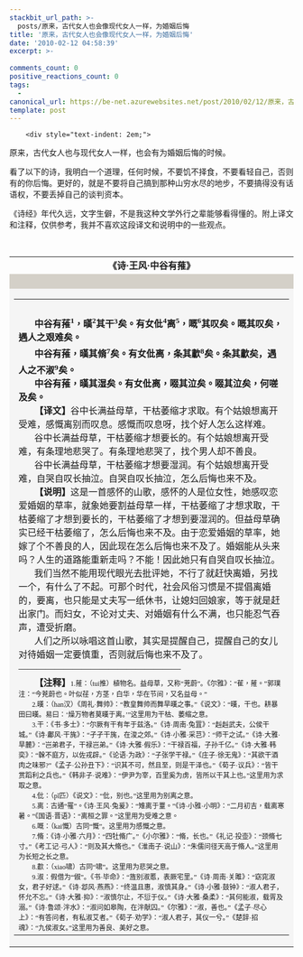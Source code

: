 ```yaml
---
stackbit_url_path: >-
  posts/原来，古代女人也会像现代女人一样，为婚姻后悔
title: '原来，古代女人也会像现代女人一样，为婚姻后悔'
date: '2010-02-12 04:58:39'
excerpt: >-
  
comments_count: 0
positive_reactions_count: 0
tags: 
  - 
canonical_url: https://be-net.azurewebsites.net/post/2010/02/12/原来，古代女人也会像现代女人一样，为婚姻后悔
template: post
---
```


        <div style="text-indent: 2em;">
<p>原来，古代女人也与现代女人一样，也会有为婚姻后悔的时候。</p>
<p>看了以下的诗，我明白一个道理，任何时候，不要饥不择食，不要看轻自己，否则有的你后悔。更好的，就是不要将自己搞到那种山穷水尽的地步，不要搞得没有话语权，不要丢掉自己的谈判资本。</p>
<p>《诗经》年代久远，文字生僻，不是我这种文学外行之辈能够看得懂的。附上译文和注释，仅供参考，我并不喜欢这段译文和说明中的一些观点。</p>
<p>&nbsp;</p>
</div>
<p>
</p><table width="100%" border="0" cellpadding="0" cellspacing="0" id="pti">
    <tbody>
        <tr>
            <td height="30">
            <div align="center"><strong>《诗·王风·中谷有蓷》</strong></div>
            </td>
        </tr>
        <tr>
            <td height="2" bgcolor="#D4D0C8">&nbsp;</td>
        </tr>
        <tr>
            <td valign="top" bgcolor="#F5F5F5">
            <div align="left">
            <table width="100%" border="0" cellspacing="10" cellpadding="0">
                <tbody>
                    <tr>
                        <td height="373" valign="top">
                        <div align="left">
                        <p class="MsoNormal" style="margin-top: 0cm; margin-right: 0cm; margin-bottom: 0pt; margin-left: 0cm; line-height: 24px; "><b><span lang="EN-US"><o:p><font face="Times New Roman" size="3">&nbsp;</font></o:p></span></b></p>
                        <p class="MsoNormal" style="margin-top: 0cm; margin-right: 0cm; margin-bottom: 0pt; margin-left: 0cm; text-indent: 21.1pt; line-height: 24px; "><font size="3"><b><span lang="ZH-TW" style="font-family: 宋体; ">中谷有蓷</span></b><b><sup><span lang="EN-US" style="font-family: 宋体; ">1</span></sup></b><b><span lang="ZH-TW" style="font-family: 宋体; ">，暵</span></b><b><sup><span lang="EN-US" style="font-family: 宋体; ">2</span></sup></b><b><span lang="ZH-TW" style="font-family: 宋体; ">其</span></b><b><span style="font-family: 宋体; ">干<sup><span lang="EN-US">3</span></sup></span></b><b><span lang="ZH-TW" style="font-family: 宋体; ">矣。有女仳</span></b><b><sup><span lang="EN-US" style="font-family: 宋体; ">4</span></sup></b><b><span lang="ZH-TW" style="font-family: 宋体; ">离</span></b><b><sup><span lang="EN-US" style="font-family: 宋体; ">5</span></sup></b><b><span lang="ZH-TW" style="font-family: 宋体; ">，嘅</span></b><b><sup><span lang="EN-US" style="font-family: 宋体; ">6</span></sup></b><b><span lang="ZH-TW" style="font-family: 宋体; ">其叹矣。</span></b><b><span style="font-family: 宋体; ">嘅其叹矣，遇人之艰难矣。<span lang="EN-US"><o:p></o:p></span></span></b></font></p>
                        <p class="MsoNormal" style="margin-top: 0cm; margin-right: 0cm; margin-bottom: 0pt; margin-left: 0cm; text-indent: 21.1pt; line-height: 24px; "><font size="3"><b><span lang="ZH-TW" style="font-family: 宋体; ">中谷有蓷，暵其脩</span></b><b><sup><span lang="EN-US" style="font-family: 宋体; ">7</span></sup></b><b><span lang="ZH-TW" style="font-family: 宋体; ">矣。有女仳离，条其歗</span></b><b><sup><span lang="EN-US" style="font-family: 宋体; ">8</span></sup></b><b><span lang="ZH-TW" style="font-family: 宋体; ">矣。</span></b></font><b><span style="font-family: 宋体; "><font size="3">条其歗矣，遇人之不淑<sup><span lang="EN-US">9</span></sup></font><font size="3">矣。<span lang="EN-US"><o:p></o:p></span></font></span></b></p>
                        <p class="MsoNormal" style="margin-top: 0cm; margin-right: 0cm; margin-bottom: 0pt; margin-left: 0cm; text-indent: 21.1pt; line-height: 24px; "><font size="3"><b><span lang="ZH-TW" style="font-family: 宋体; ">中谷有蓷，暵其湿矣。有女仳离，啜其泣矣。啜其泣矣，何嗟及矣。</span></b><b><span lang="EN-US" style="font-family: 宋体; "><o:p></o:p></span></b></font></p>
                        <p class="MsoNormal" style="margin-top: 0cm; margin-right: 0cm; margin-bottom: 0pt; margin-left: 0cm; text-indent: 21.1pt; line-height: 24px; "><font size="3"><b><span style="font-family: 宋体; ">【译文】</span></b><span style="font-family: 宋体; ">谷中长满益母草，干枯萎缩才求取。有个姑娘想离开受难，感慨离别而叹息。感慨而叹息呀，找个好人怎么这样难。<span lang="EN-US"><o:p></o:p></span></span></font></p>
                        <p class="MsoNormal" style="margin-top: 0cm; margin-right: 0cm; margin-bottom: 0pt; margin-left: 0cm; text-indent: 21pt; line-height: 24px; "><span style="font-family: 宋体; "><font size="3">谷中长满益母草，干枯萎缩才想要长的。有个姑娘想离开受难，有条理地悲哭了。有条理地悲哭了，找个男人却不善良。<span lang="EN-US"><o:p></o:p></span></font></span></p>
                        <p class="MsoNormal" style="margin-top: 0cm; margin-right: 0cm; margin-bottom: 0pt; margin-left: 0cm; text-indent: 21pt; line-height: 24px; "><span style="font-family: 宋体; "><font size="3">谷中长满益母草，干枯萎缩才想要湿润。有个姑娘想离开受难，自哭自叹长抽泣。自哭自叹长抽泣，怎么后悔也来不及。<span lang="EN-US"><o:p></o:p></span></font></span></p>
                        <p class="MsoNormal" style="margin-top: 0cm; margin-right: 0cm; margin-bottom: 0pt; margin-left: 0cm; text-indent: 21.1pt; line-height: 24px; "><font size="3"><b><span style="font-family: 宋体; ">【说明】</span></b><span style="font-family: 宋体; ">这是一首感怀的山歌，感怀的人是位女性，她感叹恋爱婚姻的草率，就象她要割益母草一样，干枯萎缩了才想求取，干枯萎缩了才想到要长的，干枯萎缩了才想到要湿润的。但益母草确实已经干枯萎缩了，怎么后悔也来不及。由于恋爱婚姻的草率，她嫁了个不善良的人，因此现在怎么后悔也来不及了。婚姻能从头来吗？人生的道路能重新走吗？不能！因此她只有自哭自叹长抽泣。<span lang="EN-US"><o:p></o:p></span></span></font></p>
                        <p class="MsoNormal" style="margin-top: 0cm; margin-right: 0cm; margin-bottom: 0pt; margin-left: 0cm; text-indent: 21pt; line-height: 24px; "><span style="font-family: 宋体; "><font size="3">我们当然不能用现代眼光去批评她，不行了就赶快离婚，另找一个，有什么了不起。可那个时代，社会风俗习惯是不提倡离婚的，要离，也只能是丈夫写一纸休书，让媳妇回娘家，等于就是赶出家门。而妇女，不论对丈夫、对婚姻有什么不满，也只能忍气吞声，遭受折磨。<span lang="EN-US"><o:p></o:p></span></font></span></p>
                        <p class="MsoNormal" style="margin-top: 0cm; margin-right: 0cm; margin-bottom: 0pt; margin-left: 0cm; text-indent: 21pt; line-height: 24px; "><span style="font-family: 宋体; "><font size="3">人们之所以咏唱这首山歌，其实是提醒自己，提醒自己的女儿对待婚姻一定要慎重，否则就后悔也来不及了。<span lang="EN-US"><o:p></o:p></span></font></span></p>
                        <p class="MsoNormal" style="margin-top: 0cm; margin-right: 0cm; margin-bottom: 0pt; margin-left: 0cm; line-height: 24px; "><span style="font-family: 宋体; "><font size="3">——————————————————<span lang="EN-US"><o:p></o:p></span></font></span></p>
                        <p class="MsoNormal" style="margin-top: 0cm; margin-right: 0cm; margin-bottom: 0pt; margin-left: 0cm; text-indent: 21.1pt; "><b><span lang="ZH-TW" style="font-family: 宋体; "><font size="3">【注释】</font></span></b><span lang="EN-US" style="font-size: 9pt; font-family: 宋体; ">1.</span><span lang="ZH-TW" style="font-size: 9pt; font-family: 宋体; ">蓷：（</span><span lang="EN-US" style="font-size: 9pt; font-family: 宋体; ">tui</span><span lang="ZH-TW" style="font-size: 9pt; font-family: 宋体; ">推）</span><span style="font-size: 9pt; font-family: 宋体; ">植物名。益母草，又称“茺蔚”。</span><span lang="ZH-TW" style="font-size: 9pt; font-family: 宋体; ">《尔雅》：“萑，蓷。”郭璞注：“今茺蔚也。叶似荏，方茎，白华，华在节间，又名益母。”</span><span lang="EN-US" style="font-size: 9pt; font-family: 宋体; "><o:p></o:p></span></p>
                        <p class="MsoNormal" style="margin-top: 0cm; margin-right: 0cm; margin-bottom: 0pt; margin-left: 0cm; text-indent: 18pt; "><span lang="EN-US" style="font-size: 9pt; font-family: 宋体; ">2.</span><span style="font-size: 9pt; font-family: 宋体; ">暵：（<span lang="EN-US">han</span>汉）《周礼·舞帅》：“教皇舞帅而舞旱暵之事。”《说文》：“暵，干也。耕暴田曰暵。易曰：‘燥万物者莫暵于离。’”这里用为干枯、萎缩之意。<span lang="EN-US"><o:p></o:p></span></span></p>
                        <p class="MsoNormal" style="margin-top: 0cm; margin-right: 0cm; margin-bottom: 0pt; margin-left: 0cm; text-indent: 18pt; "><span lang="EN-US" style="font-size: 9pt; font-family: 宋体; ">3.</span><span style="font-size: 9pt; font-family: 宋体; ">干：《书·多士》：“尔厥有干有年于兹洛。”《诗·周南·兔罝》：“赳赳武夫，公侯干城。”《诗·鄘风·干旄》：“孑孑干旄，在浚之郊。”《诗·小雅·采芑》：“师干之试。”《诗·大雅·旱麓》：“岂弟君子，干禄岂弟。”《诗·大雅·假乐》：“干禄百福，子孙千亿。”《诗·大雅·韩奕》：“榦不庭方，以佐戎辟。”《论语·为政》：“子张学干禄。”《庄子·徐无鬼》：“其欲干酒肉之味邪<span lang="EN-US">?</span>”《孟子·公孙丑下》：“识其不可，然且至，则是干泽也。”《荀子·议兵》：“皆干赏蹈利之兵也。”《韩非子·说难》：“伊尹为宰，百里奚为虏，皆所以干其上也。”这里用为求取之意。<span lang="EN-US"><o:p></o:p></span></span></p>
                        <p class="MsoNormal" style="margin-top: 0cm; margin-right: 0cm; margin-bottom: 0pt; margin-left: 0cm; text-indent: 18pt; "><span lang="EN-US" style="font-size: 9pt; font-family: 宋体; ">4.</span><span style="font-size: 9pt; font-family: 宋体; ">仳：（<span lang="EN-US">p</span>ǐ匹）《说文》：“仳，别也。”这里用为别离之意。<span lang="EN-US"><o:p></o:p></span></span></p>
                        <p class="MsoNormal" style="margin-top: 0cm; margin-right: 0cm; margin-bottom: 0pt; margin-left: 0cm; text-indent: 18pt; "><span lang="EN-US" style="font-size: 9pt; font-family: 宋体; ">5.</span><span style="font-size: 9pt; font-family: 宋体; ">离：古通“罹”。《诗·王风·兔爰》：“雉离于罿。”《诗·小雅·小明》：“二月初吉，载离寒暑。”《国语·晋语》：“离桓之罪。”这里用为受难之意。<span lang="EN-US"><o:p></o:p></span></span></p>
                        <p class="MsoNormal" style="margin-top: 0cm; margin-right: 0cm; margin-bottom: 0pt; margin-left: 0cm; text-indent: 18pt; "><span lang="EN-US" style="font-size: 9pt; font-family: 宋体; ">6.</span><span style="font-size: 9pt; font-family: 宋体; ">嘅：（<span lang="EN-US">kai</span>慨）古同“慨”。这里用为感慨之意。<span lang="EN-US"><o:p></o:p></span></span></p>
                        <p class="MsoNormal" style="margin-top: 0cm; margin-right: 0cm; margin-bottom: 0pt; margin-left: 0cm; text-indent: 18pt; "><span lang="EN-US" style="font-size: 9pt; font-family: 宋体; ">7.</span><span style="font-size: 9pt; font-family: 宋体; ">脩：《诗·小雅·六月》：“四牡脩广。”《小尔雅》：“脩，长也。”《礼记·投壶》：“颈脩七寸。”《考工记·弓人》：“则及其大脩也。”《淮南子·说山》：“朱儒问径天高于脩人。”这里用为长短之长之意。<span lang="EN-US"><o:p></o:p></span></span></p>
                        <p class="MsoNormal" style="margin-top: 0cm; margin-right: 0cm; margin-bottom: 0pt; margin-left: 0cm; text-indent: 18pt; "><span lang="EN-US" style="font-size: 9pt; font-family: 宋体; ">8.</span><span style="font-size: 9pt; font-family: 宋体; ">歗：（<span lang="EN-US">xiao</span>啸）古同“啸”。这里用为悲哭之意。<span lang="EN-US"><o:p></o:p></span></span></p>
                        <p class="MsoNormal" style="margin-top: 0cm; margin-right: 0cm; margin-bottom: 0pt; margin-left: 0cm; text-indent: 18pt; "><span lang="EN-US" style="font-size: 9pt; font-family: 宋体; ">9.</span><span style="font-size: 9pt; font-family: 宋体; ">淑：假借为“俶”。《书·毕命》：“旌别淑慝，表厥宅里。”《诗·周南·关雎》：“窈窕淑女，君子好逑。”《诗·邶风·燕燕》：“终温且惠，淑慎其身。”《诗·小雅·鼓钟》：“淑人君子，怀允不忘。”《诗·大雅·抑》：“淑慎尔止，不愆于仪。”《诗·大雅·桑柔》：“其何能淑，载胥及溺。”《诗·鲁颂·泮水》：“淑问如皋陶，在泮献囚。”《尔雅》：“淑，善也。”《孟子·尽心上》：“有答问者，有私淑艾者。”《荀子·劝学》：“淑人君子，其仪一兮。”《楚辞·招魂》：“九侯淑女。”这里用为善良、美好之意。</span></p>
                        </div>
                        </td>
                    </tr>
                </tbody>
            </table>
            </div>
            </td>
        </tr>
    </tbody>
</table>
<p></p>
      